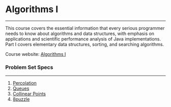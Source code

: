 # Algorithms I
***
This course covers the essential information that every serious programmer needs to know about algorithms and data structures, with emphasis on applications and scientific performance analysis of Java implementations. Part I covers elementary data structures, sorting, and searching algorithms.

Course website: [Algorithms I](https://www.coursera.org/learn/algorithms-part1)


### Problem Set Specs
***
1. [Percolation](https://coursera.cs.princeton.edu/algs4/assignments/percolation/specification.php)
2. [Queues](https://coursera.cs.princeton.edu/algs4/assignments/queues/specification.php)
3. [Collinear Points](https://coursera.cs.princeton.edu/algs4/assignments/collinear/specification.php)
4. [8puzzle](https://coursera.cs.princeton.edu/algs4/assignments/8puzzle/specification.php)
